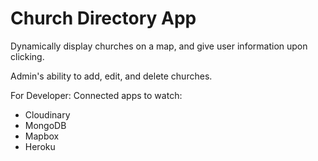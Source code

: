 # Church Directory App

Dynamically display churches on a map, and give user information upon clicking.

Admin's ability to add, edit, and delete churches.

For Developer:
Connected apps to watch:
- Cloudinary
- MongoDB
- Mapbox
- Heroku
